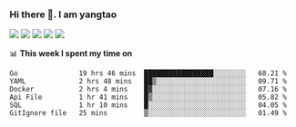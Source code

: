 ### Hi there 👋. I am yangtao 

<!-- **runtu666/runtu666** is a ✨ _special_ ✨ repository because its `README.md` (this file) appears on your GitHub profile. -->

![](https://github-profile-summary-cards.vercel.app/api/cards/profile-details?username=runtu666&theme=github)
![](https://github-profile-summary-cards.vercel.app/api/cards/repos-per-language?username=runtu666&theme=github)
![](https://github-profile-summary-cards.vercel.app/api/cards/most-commit-language?username=runtu666&theme=github)
![](https://github-profile-summary-cards.vercel.app/api/cards/stats?&username=runtu666&theme=github)
![](https://github-profile-summary-cards.vercel.app/api/cards/productive-time?username=runtu666&theme=github)

📊 **This week I spent my time on**
<!--START_SECTION:waka-->

```text
Go               19 hrs 46 mins  █████████████████░░░░░░░░   68.21 %
YAML             2 hrs 48 mins   ██▒░░░░░░░░░░░░░░░░░░░░░░   09.71 %
Docker           2 hrs 4 mins    █▓░░░░░░░░░░░░░░░░░░░░░░░   07.16 %
Api File         1 hr 41 mins    █▒░░░░░░░░░░░░░░░░░░░░░░░   05.82 %
SQL              1 hr 10 mins    █░░░░░░░░░░░░░░░░░░░░░░░░   04.05 %
GitIgnore file   25 mins         ▒░░░░░░░░░░░░░░░░░░░░░░░░   01.49 %
```

<!--END_SECTION:waka-->


[comment]: <> (Here are some ideas to get you started:)

[comment]: <> (- 🔭 I’m currently working on tal)

[comment]: <> (- 🌱 I’m currently learning devops)

[comment]: <> (- 👯 I’m looking to collaborate on ...)

[comment]: <> (- 🤔 I’m looking for help with ...)

[comment]: <> (- 💬 Ask me about ...)

[comment]: <> (- 📫 How to reach me: ...)

[comment]: <> (- 😄 Pronouns: ...)

[comment]: <> (- ⚡ Fun fact: ...)
